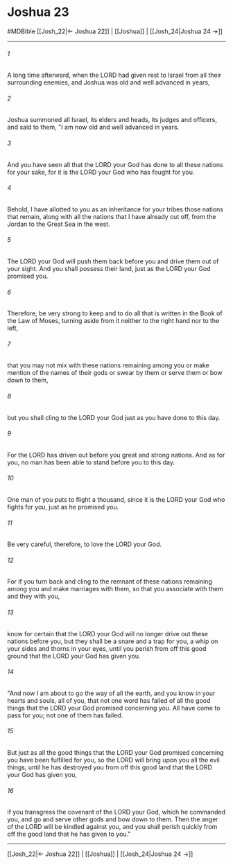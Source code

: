 # Joshua 23
#MDBible
[[Josh_22|← Joshua 22]] | [[Joshua]] | [[Josh_24|Joshua 24 →]]

***

###### 1 

A long time afterward, when the LORD had given rest to Israel from all their surrounding enemies, and Joshua was old and well advanced in years, 

###### 2 

Joshua summoned all Israel, its elders and heads, its judges and officers, and said to them, "I am now old and well advanced in years. 

###### 3 

And you have seen all that the LORD your God has done to all these nations for your sake, for it is the LORD your God who has fought for you. 

###### 4 

Behold, I have allotted to you as an inheritance for your tribes those nations that remain, along with all the nations that I have already cut off, from the Jordan to the Great Sea in the west. 

###### 5 

The LORD your God will push them back before you and drive them out of your sight. And you shall possess their land, just as the LORD your God promised you. 

###### 6 

Therefore, be very strong to keep and to do all that is written in the Book of the Law of Moses, turning aside from it neither to the right hand nor to the left, 

###### 7 

that you may not mix with these nations remaining among you or make mention of the names of their gods or swear by them or serve them or bow down to them, 

###### 8 

but you shall cling to the LORD your God just as you have done to this day. 

###### 9 

For the LORD has driven out before you great and strong nations. And as for you, no man has been able to stand before you to this day. 

###### 10 

One man of you puts to flight a thousand, since it is the LORD your God who fights for you, just as he promised you. 

###### 11 

Be very careful, therefore, to love the LORD your God. 

###### 12 

For if you turn back and cling to the remnant of these nations remaining among you and make marriages with them, so that you associate with them and they with you, 

###### 13 

know for certain that the LORD your God will no longer drive out these nations before you, but they shall be a snare and a trap for you, a whip on your sides and thorns in your eyes, until you perish from off this good ground that the LORD your God has given you. 

###### 14 

"And now I am about to go the way of all the earth, and you know in your hearts and souls, all of you, that not one word has failed of all the good things that the LORD your God promised concerning you. All have come to pass for you; not one of them has failed. 

###### 15 

But just as all the good things that the LORD your God promised concerning you have been fulfilled for you, so the LORD will bring upon you all the evil things, until he has destroyed you from off this good land that the LORD your God has given you, 

###### 16 

if you transgress the covenant of the LORD your God, which he commanded you, and go and serve other gods and bow down to them. Then the anger of the LORD will be kindled against you, and you shall perish quickly from off the good land that he has given to you." 

***

[[Josh_22|← Joshua 22]] | [[Joshua]] | [[Josh_24|Joshua 24 →]]
